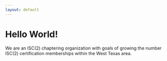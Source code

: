 ```yaml
---
layout: default
---
```


# Hello World!
We are an ISC(2) chaptering organization with goals of growing the number ISC(2) certification memberships within the West Texas area.
